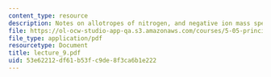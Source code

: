 ```yaml
---
content_type: resource
description: Notes on allotropes of nitrogen, and negative ion mass spec.
file: https://ol-ocw-studio-app-qa.s3.amazonaws.com/courses/5-05-principles-of-inorganic-chemistry-iii-spring-2005/53e62212df61b53fc9de8f3ca6b1e222_lecture_9.pdf
file_type: application/pdf
resourcetype: Document
title: lecture_9.pdf
uid: 53e62212-df61-b53f-c9de-8f3ca6b1e222
---
```


